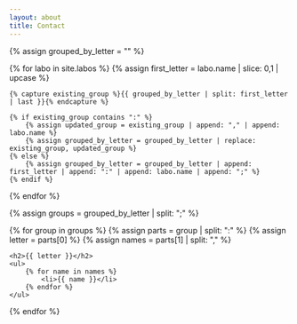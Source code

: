 ```yaml
---
layout: about
title: Contact
---
```

{% assign grouped_by_letter = "" %}

{% for labo in site.labos %}
    {% assign first_letter = labo.name | slice: 0,1 | upcase %}
    
    {% capture existing_group %}{{ grouped_by_letter | split: first_letter | last }}{% endcapture %}
    
    {% if existing_group contains ":" %}
        {% assign updated_group = existing_group | append: "," | append: labo.name %}
        {% assign grouped_by_letter = grouped_by_letter | replace: existing_group, updated_group %}
    {% else %}
        {% assign grouped_by_letter = grouped_by_letter | append: first_letter | append: ":" | append: labo.name | append: ";" %}
    {% endif %}
{% endfor %}

{% assign groups = grouped_by_letter | split: ";" %}

{% for group in groups %}
    {% assign parts = group | split: ":" %}
    {% assign letter = parts[0] %}
    {% assign names = parts[1] | split: "," %}
    
    <h2>{{ letter }}</h2>
    <ul>
        {% for name in names %}
            <li>{{ name }}</li>
        {% endfor %}
    </ul>
{% endfor %}
